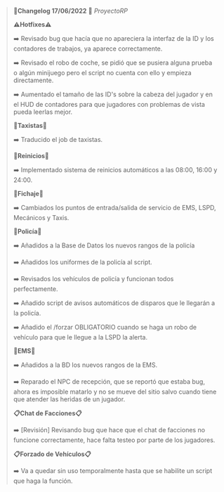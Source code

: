 >🔴**Changelog 17/06/2022** 🔴 *ProyectoRP*
>
>
>**⚠️Hotfixes⚠️**
>
>
>➡️ Revisado bug que hacía que no apareciera la interfaz de la ID y los contadores de trabajos, ya aparece correctamente.
>
>➡️ Revisado el robo de coche, se pidió que se pusiera alguna prueba o algún minijuego pero el script no cuenta con ello y empieza directamente.
>
>➡️ Aumentado el tamaño de las ID's sobre la cabeza del jugador y en el HUD de contadores para que jugadores con problemas de vista pueda leerlas mejor.
>
>
>
>**🚕Taxistas🚕**
>
>➡️ Traducido el job de taxistas.
>
>
>
>**🔘Reinicios🔘**
>
>➡️ Implementado sistema de reinicios automáticos a las 08:00, 16:00 y 24:00.
>
>
>
>**🔘Fichaje🔘**
>
>➡️ Cambiados los puntos de entrada/salida de servicio de EMS, LSPD, Mecánicos y Taxis.
>
>
>
>**🚓Policía🚓**
>
>➡️ Añadidos a la Base de Datos los nuevos rangos de la policía
>
>➡️ Añadidos los uniformes de la policía al script.
>
>➡️ Revisados los vehículos de policía y funcionan todos perfectamente.
>
>➡️ Añadido script de avisos automáticos de disparos que le llegarán a la policía.
>
>➡️ Añadido el /forzar OBLIGATORIO cuando se haga un robo de vehículo para que le llegue a la LSPD la alerta.
>
>
>**🏥EMS🏥**
>
>➡️ Añadidos a la BD los nuevos rangos de la EMS.
>
>➡️ Reparado el NPC de recepción, que se reportó que estaba bug, ahora es imposible matarlo y no se mueve del sitio salvo cuando tiene que atender las heridas de un jugador.
>
>
>
>**📋Chat de Facciones📋**
>
>➡️ [Revisión] Revisando bug que hace que el chat de facciones no funcione correctamente, hace falta testeo por parte de los jugadores.
>
>
>
>**📋Forzado de Vehículos📋**
>
>➡️ Va a quedar sin uso temporalmente hasta que se habilite un script que haga la función.
